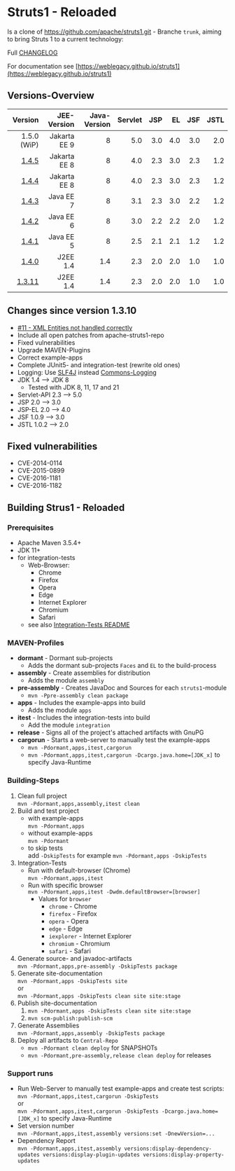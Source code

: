 # Struts1 - Reloaded

Is a clone of <https://github.com/apache/struts1.git> - Branche `trunk`, aiming to bring Struts 1 to a current technology:

Full [CHANGELOG](CHANGELOG.md)

For documentation see [https://weblegacy.github.io/struts1](https://weblegacy.github.io/struts1)

## Versions-Overview

| Version                                                             | JEE-Version  | Java-Version | Servlet | JSP | EL  | JSF | JSTL |
|--------------------------------------------------------------------:|-------------:|-------------:|--------:|----:|----:|----:|-----:|
|                                                         1.5.0 (WiP) | Jakarta EE 9 |            8 |     5.0 | 3.0 | 4.0 | 3.0 |  2.0 |
|   [1.4.5](https://github.com/weblegacy/struts1/releases/tag/v1.4.5) | Jakarta EE 8 |            8 |     4.0 | 2.3 | 3.0 | 2.3 |  1.2 |
|   [1.4.4](https://github.com/weblegacy/struts1/releases/tag/v1.4.4) | Jakarta EE 8 |            8 |     4.0 | 2.3 | 3.0 | 2.3 |  1.2 |
|   [1.4.3](https://github.com/weblegacy/struts1/releases/tag/v1.4.3) |    Java EE 7 |            8 |     3.1 | 2.3 | 3.0 | 2.2 |  1.2 |
|   [1.4.2](https://github.com/weblegacy/struts1/releases/tag/v1.4.2) |    Java EE 6 |            8 |     3.0 | 2.2 | 2.2 | 2.0 |  1.2 |
|   [1.4.1](https://github.com/weblegacy/struts1/releases/tag/v1.4.1) |    Java EE 5 |            8 |     2.5 | 2.1 | 2.1 | 1.2 |  1.2 |
|   [1.4.0](https://github.com/weblegacy/struts1/releases/tag/v1.4.0) |     J2EE 1.4 |          1.4 |     2.3 | 2.0 | 2.0 | 1.0 |  1.0 |
| [1.3.11](https://github.com/weblegacy/struts1/releases/tag/v1.3.11) |     J2EE 1.4 |          1.4 |     2.3 | 2.0 | 2.0 | 1.0 |  1.0 |

## Changes since version 1.3.10

* [#11 - XML Entities not handled correctly](https://github.com/weblegacy/struts1/issues/11)
* Include all open patches from apache-struts1-repo
* Fixed vulnerabilities
* Upgrade MAVEN-Plugins
* Correct example-apps
* Complete JUnit5- and integration-test (rewrite old ones)
* Logging: Use [SLF4J](https://www.slf4j.org/) instead [Commons-Logging](https://commons.apache.org/proper/commons-logging/index.html)
* JDK 1.4 --> JDK 8
  * Tested with JDK 8, 11, 17 and 21
* Servlet-API 2.3 --> 5.0
* JSP 2.0 --> 3.0
* JSP-EL 2.0 --> 4.0
* JSF 1.0.9 --> 3.0
* JSTL 1.0.2 --> 2.0

## Fixed vulnerabilities

* CVE-2014-0114
* CVE-2015-0899
* CVE-2016-1181
* CVE-2016-1182

## Building Strus1 - Reloaded

### Prerequisites

* Apache Maven 3.5.4\+
* JDK 11\+
* for integration-tests
  * Web-Browser:
    * Chrome
    * Firefox
    * Opera
    * Edge
    * Internet Explorer
    * Chromium
    * Safari
  * see also [Integration-Tests README](integration/apps-it-selenium/README.md)

### MAVEN-Profiles

* **dormant** - Dormant sub-projects
  * Adds the dormant sub-projects `Faces` and `EL` to the build-process
* **assembly** - Create assemblies for distribution
  * Adds the module `assembly`
* **pre-assembly** - Creates JavaDoc and Sources for each `struts1`-module
  * `mvn -Ppre-assembly clean package`
* **apps** - Includes the example-apps into build
  * Adds the module `apps`
* **itest** - Includes the integration-tests into build
  * Add the module `integration`
* **release** - Signs all of the project's attached artifacts with GnuPG
* **cargorun** - Starts a web-server to manually test the example-apps
  * `mvn -Pdormant,apps,itest,cargorun`
  * `mvn -Pdormant,apps,itest,cargorun -Dcargo.java.home=[JDK_x]` to specify Java-Runtime

### Building-Steps

1. Clean full project  
   `mvn -Pdormant,apps,assembly,itest clean`
2. Build and test project
   * with example-apps  
     `mvn -Pdormant,apps`
   * without example-apps  
     `mvn -Pdormant`
   * to skip tests  
     add `-DskipTests` for example `mvn -Pdormant,apps -DskipTests`
3. Integration-Tests
   * Run with default-browser (Chrome)  
     `mvn -Pdormant,apps,itest`
   * Run with specific browser  
     `mvn -Pdormant,apps,itest -Dwdm.defaultBrowser=[browser]`
     * Values for `browser`
       * `chrome` - Chrome
       * `firefox` - Firefox
       * `opera` - Opera
       * `edge` - Edge
       * `iexplorer` - Internet Explorer
       * `chromium` - Chromium
       * `safari` - Safari
4. Generate source- and javadoc-artifacts  
   `mvn -Pdormant,apps,pre-assembly -DskipTests package`
5. Generate site-documentation  
   `mvn -Pdormant,apps -DskipTests site`  
   or  
   `mvn -Pdormant,apps -DskipTests clean site site:stage`
6. Publish site-documentation  
   1. `mvn -Pdormant,apps -DskipTests clean site site:stage`
   2. `mvn scm-publish:publish-scm`
7. Generate Assemblies  
   `mvn -Pdormant,apps,assembly -DskipTests package`
8. Deploy all artifacts to `Central-Repo`  
   * `mvn -Pdormant clean deploy` for SNAPSHOTs
   * `mvn -Pdormant,pre-assembly,release clean deploy` for releases

### Support runs

* Run Web-Server to manually test example-apps and create test scripts:  
  `mvn -Pdormant,apps,itest,cargorun -DskipTests`  
  or  
  `mvn -Pdormant,apps,itest,cargorun -DskipTests -Dcargo.java.home=[JDK_x]` to specify Java-Runtime
* Set version number  
  `mvn -Pdormant,apps,itest,assembly versions:set -DnewVersion=...`
* Dependency Report  
  `mvn -Pdormant,apps,itest,assembly versions:display-dependency-updates versions:display-plugin-updates versions:display-property-updates`
